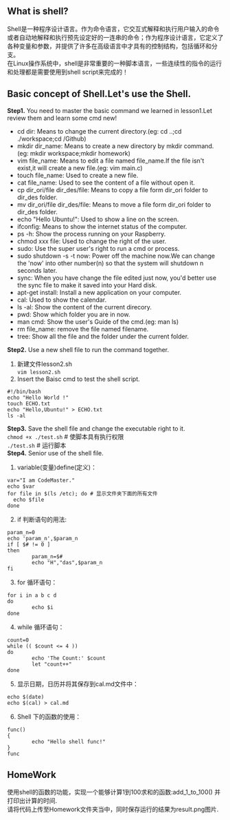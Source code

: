 ## What is shell?
Shell是一种程序设计语言。作为命令语言，它交互式解释和执行用户输入的命令或者自动地解释和执行预先设定好的一连串的命令；作为程序设计语言，它定义了各种变量和参数，并提供了许多在高级语言中才具有的控制结构，包括循环和分支。  
在Linux操作系统中，shell是非常重要的一种脚本语言，一些连续性的指令的运行和处理都是需要使用到shell script来完成的！  
## Basic concept of Shell.Let's use the Shell.  
**Step1.** You need to master the basic command we learned in lesson1.Let review them and learn some cmd new!  
* cd dir: Means to change the current directory.(eg: cd ..;cd ./workspace;cd /Github)  
* mkdir dir_name: Means to create a new directory by mkdir command.(eg: mkdir workspace;mkdir homework)  
* vim file_name: Means to edit a file named file_name.If the file isn't exist,it will create a new file.(eg: vim main.c)  
* touch file_name: Used to create a new file.  
* cat file_name: Used to see the content of a file without open it.  
* cp dir_ori/file dir_des/file: Means to copy a file form dir_ori folder to dir_des folder.  
* mv dir_ori/file dir_des/file: Means to move a file form dir_ori folder to dir_des folder.  
* echo "Hello Ubuntu!": Used to show a line on the screen.  
* ifconfig: Means to show the internet status of the computer.  
* ps -h: Show the process running on your Raspberry.  
* chmod xxx file: Used to change the right of the user.  
* sudo: Use the super user's right to run a cmd or process.  
* sudo shutdown -s -t now: Power off the machine now.We can change the 'now' into other number(n) so that the system will shutdown n seconds later.   
* sync: When you have change the file edited just now, you'd better use the sync file to make it saved into your Hard disk.  
* apt-get install: Install a new application on your computer.  
* cal: Used to show the calendar.  
* ls -al: Show the content of the current direcory.  
* pwd: Show which folder you are in now.  
* man cmd: Show the user's Guide of the cmd.(eg: man ls)  
* rm file_name: remove the file named filename.
* tree: Show all the file and the folder under the current folder.  

**Step2.** Use a new shell file to run the command together.
1. 新建文件lesson2.sh  
`vim lesson2.sh`  
2. Insert the Baisc cmd to test the shell script.  
```
#!/bin/bash
echo "Hello World !"
touch ECHO.txt
echo "Hello,Ubuntu!" > ECHO.txt
ls -al
```
**Step3.** Save the shell file and change the executable right to it.  
`chmod +x ./test.sh`  # 使脚本具有执行权限  
`./test.sh`  # 运行脚本  
**Step4.** Senior use of the shell file.  
1. variable(变量)define(定义)：  
```
var="I am CodeMaster."   
echo $var
for file in $(ls /etc); do # 显示文件夹下面的所有文件
  echo $file
done
```  
2. if 判断语句的用法:  
```
param_n=0
echo 'param_n',$param_n
if [ $# != 0 ]
then
        param_n=$#
        echo "H","das",$param_n
fi
```  
3. for 循环语句：
```
for i in a b c d
do
        echo $i
done
```  
4. while 循环语句：  
```
count=0
while (( $count <= 4 ))
do
        echo 'The Count:' $count
        let "count++"
done
```  
5. 显示日期，日历并将其保存到cal.md文件中：  
```
echo $(date)
echo $(cal) > cal.md
```  
6. Shell 下的函数的使用：  
```
func()
{
        echo "Hello shell func!"
}
func
```  
## HomeWork  
使用shell的函数的功能，实现一个能够计算1到100求和的函数:add_1_to_100() 并打印出计算的时间.  
请将代码上传至Homework文件夹当中，同时保存运行的结果为result.png图片.

